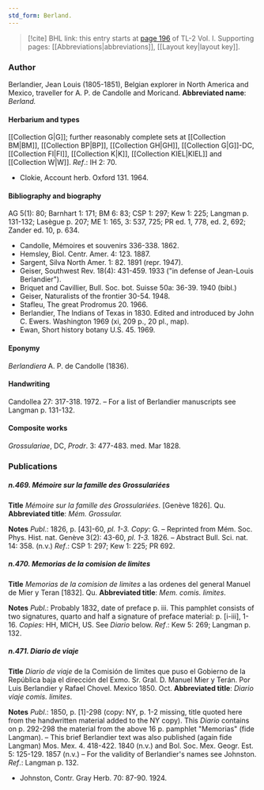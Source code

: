 ```yaml
---
std_form: Berland.
---
```


> [!cite] BHL link: this entry starts at [page 196](https://www.biodiversitylibrary.org/page/33120327) of TL-2 Vol. I.
> Supporting pages: [[Abbreviations|abbreviations]], [[Layout key|layout key]].

### Author

Berlandier, Jean Louis (1805-1851), Belgian explorer in North America and Mexico, traveller for A. P. de Candolle and Moricand. 
**Abbreviated name**: *Berland.*

#### Herbarium and types

[[Collection G|G]]; further reasonably complete sets at [[Collection BM|BM]], [[Collection BP|BP]], [[Collection GH|GH]], [[Collection G|G]]-DC, [[Collection FI|FI]], [[Collection K|K]], [[Collection KIEL|KIEL]] and [[Collection W|W]].
*Ref*.: IH 2: 70.
- Clokie, Account herb. Oxford 131. 1964.

#### Bibliography and biography

AG 5(1): 80; Barnhart 1: 171; BM 6: 83; CSP 1: 297; Kew 1: 225; Langman p. 131-132; Lasègue p. 207; ME 1: 165, 3: 537, 725; PR ed. 1, 778, ed. 2, 692; Zander ed. 10, p. 634.
- Candolle, Mémoires et souvenirs 336-338. 1862.
- Hemsley, Biol. Centr. Amer. 4: 123. 1887.
- Sargent, Silva North Amer. 1: 82. 1891 (repr. 1947).
- Geiser, Southwest Rev. 18(4): 431-459. 1933 ("in defense of Jean-Louis Berlandier").
- Briquet and Cavillier, Bull. Soc. bot. Suisse 50a: 36-39. 1940 (bibl.)
- Geiser, Naturalists of the frontier 30-54. 1948.
- Stafleu, The great Prodromus 20. 1966.
- Berlandier, The Indians of Texas in 1830. Edited and introduced by John C. Ewers. Washington 1969 (xi, 209 p., 20 pl., map).
- Ewan, Short history botany U.S. 45. 1969.

#### Eponymy

*Berlandiera* A. P. de Candolle (1836).

#### Handwriting

Candollea 27: 317-318. 1972. – For a list of Berlandier manuscripts see Langman p. 131-132.

#### Composite works

*Grossulariae*, DC, *Prodr*. 3: 477-483. med. Mar 1828.

### Publications

##### n.469. Mémoire sur la famille des Grossulariées

**Title**
*Mémoire sur la famille des Grossulariées*. \[Genève 1826\]. Qu.
**Abbreviated title**: *Mém. Grossular.*

**Notes**
*Publ*.: 1826, p. \[43\]-60, *pl. 1-3. Copy*: G. – Reprinted from Mém. Soc. Phys. Hist. nat. Genève 3(2): 43-60, *pl. 1-3.* 1826. – Abstract Bull. Sci. nat. 14: 358. (n.v.)
*Ref*.: CSP 1: 297; Kew 1: 225; PR 692.

##### n.470. Memorias de la comision de limites

**Title**
*Memorias de la comision de limites* a las ordenes del general Manuel de Mier y Teran \[1832\]. Qu.
**Abbreviated title**: *Mem. comis. limites*.

**Notes**
*Publ*.: Probably 1832, date of preface p. iii. This pamphlet consists of two signatures, quarto and half a signature of preface material: p. \[i-iii\], 1-16. *Copies*: HH, MICH, US. See *Diario* below.
*Ref*.: Kew 5: 269; Langman p. 132.

##### n.471. Diario de viaje

**Title**
*Diario de viaje* de la Comisión de límites que puso el Gobierno de la República baja el dirección del Exmo. Sr. Gral. D. Manuel Mier y Terán. Por Luis Berlandier y Rafael Chovel. Mexico 1850. Oct.
**Abbreviated title**: *Diario viaje comis. limites*.

**Notes**
*Publ*.: 1850, p. \[1\]-298 (copy: NY, p. 1-2 missing, title quoted here from the handwritten material added to the NY copy). This *Diario* contains on p. 292-298 the material from the above 16 p. pamphlet "Memorias" (fide Langman). – This brief Berlandier text was also published (again fide Langman) Mos. Mex. 4. 418-422. 1840 (n.v.) and Bol. Soc. Mex. Geogr. Est. 5: 125-129. 1857 (n.v.) – For the validity of Berlandier's names see Johnston.
*Ref*.: Langman p. 132.
- Johnston, Contr. Gray Herb. 70: 87-90. 1924.

